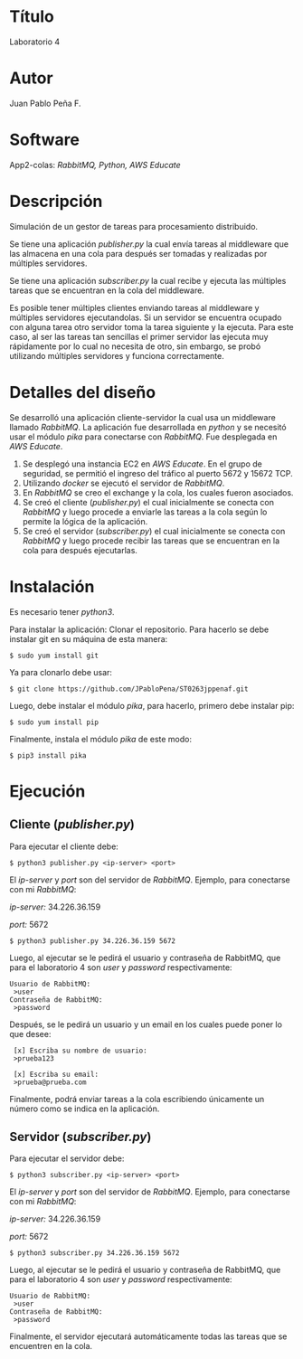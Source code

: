 # Título
Laboratorio 4

# Autor
Juan Pablo Peña F.

# Software
App2-colas: _RabbitMQ, Python, AWS Educate_

# Descripción
Simulación de un gestor de tareas para procesamiento distribuido.

Se tiene una aplicación _publisher.py_ la cual envía tareas al middleware que las almacena en una cola para después ser tomadas y realizadas por múltiples servidores.

Se tiene una aplicación _subscriber.py_ la cual recibe y ejecuta las múltiples tareas que se encuentran en la cola del middleware.

Es posible tener múltiples clientes enviando tareas al middleware y múltiples servidores ejecutandolas. Si un servidor se encuentra ocupado con alguna tarea otro servidor toma la tarea siguiente y la ejecuta. Para este caso, al ser las tareas tan sencillas el primer servidor las ejecuta muy rápidamente por lo cual no necesita de otro, sin embargo, se probó utilizando múltiples servidores y funciona correctamente.

# Detalles del diseño
Se desarrolló una aplicación cliente-servidor la cual usa un middleware llamado _RabbitMQ_. La aplicación fue desarrollada en _python_ y se necesitó usar el módulo _pika_ para conectarse con _RabbitMQ_. Fue desplegada en _AWS Educate_.

1. Se desplegó una instancia EC2 en _AWS Educate_. En el grupo de seguridad, se permitió el ingreso del tráfico al puerto 5672 y 15672 TCP.
2. Utilizando _docker_ se ejecutó el servidor de _RabbitMQ_.
3. En _RabbitMQ_ se creo el exchange y la cola, los cuales fueron asociados.
4. Se creó el cliente (_publisher.py_) el cual inicialmente se conecta con _RabbitMQ_ y luego procede a enviarle las tareas a la cola según lo permite la lógica de la aplicación.
5. Se creó el servidor (_subscriber.py_) el cual inicialmente se conecta con _RabbitMQ_ y luego procede recibir las tareas que se encuentran en la cola para después ejecutarlas.

# Instalación
Es necesario tener _python3_.

Para instalar la aplicación:
Clonar el repositorio. Para hacerlo se debe instalar git en su máquina de esta manera:
```
$ sudo yum install git
```
Ya para clonarlo debe usar:
```
$ git clone https://github.com/JPabloPena/ST0263jppenaf.git
```
Luego, debe instalar el módulo _pika_, para hacerlo, primero debe instalar pip:
```
$ sudo yum install pip
```
Finalmente, instala el módulo _pika_ de este modo:
```
$ pip3 install pika
```

# Ejecución
## Cliente (_publisher.py_)
Para ejecutar el cliente debe:
```
$ python3 publisher.py <ip-server> <port>
```
El _ip-server_ y _port_ son del servidor de _RabbitMQ_. Ejemplo, para conectarse con mi _RabbitMQ_:

_ip-server:_ 34.226.36.159

_port:_ 5672
```
$ python3 publisher.py 34.226.36.159 5672
```
Luego, al ejecutar se le pedirá el usuario y contraseña de RabbitMQ, que para el laboratorio 4 son _user_ y _password_ respectivamente:
```
Usuario de RabbitMQ:
 >user
Contraseña de RabbitMQ:
 >password
```
Después, se le pedirá un usuario y un email en los cuales puede poner lo que desee:
```
 [x] Escriba su nombre de usuario:
 >prueba123
 
 [x] Escriba su email:
 >prueba@prueba.com
```
Finalmente, podrá enviar tareas a la cola escribiendo únicamente un número como se indica en la aplicación.

## Servidor (_subscriber.py_)
Para ejecutar el servidor debe:
```
$ python3 subscriber.py <ip-server> <port>
```
El _ip-server_ y _port_ son del servidor de _RabbitMQ_. Ejemplo, para conectarse con mi _RabbitMQ_:

_ip-server:_ 34.226.36.159

_port:_ 5672
```
$ python3 subscriber.py 34.226.36.159 5672
```
Luego, al ejecutar se le pedirá el usuario y contraseña de RabbitMQ, que para el laboratorio 4 son _user_ y _password_ respectivamente:
```
Usuario de RabbitMQ:
 >user
Contraseña de RabbitMQ:
 >password
```
Finalmente, el servidor ejecutará automáticamente todas las tareas que se encuentren en la cola.
